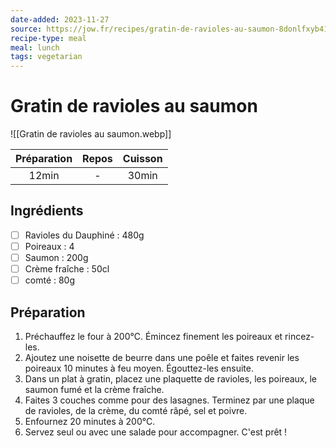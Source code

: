 ```yaml
---
date-added: 2023-11-27
source: https://jow.fr/recipes/gratin-de-ravioles-au-saumon-8donlfxyb41z8wra070a
recipe-type: meal
meal: lunch
tags: vegetarian
---
```


# Gratin de ravioles au saumon

![[Gratin de ravioles au saumon.webp]]

| Préparation | Repos | Cuisson |
|:-----------:|:-----:|:-------:|
|    12min    |   -   |  30min  |

## Ingrédients

- [ ] Ravioles du Dauphiné : 480g
- [ ] Poireaux : 4
- [ ] Saumon : 200g
- [ ] Crème fraîche : 50cl
- [ ] comté : 80g

## Préparation

1. Préchauffez le four à 200°C. Émincez finement les poireaux et rincez-les.
2. Ajoutez une noisette de beurre dans une poêle et faites revenir les poireaux 10 minutes à feu moyen. Égouttez-les ensuite.
3. Dans un plat à gratin, placez une plaquette de ravioles, les poireaux, le saumon fumé et la crème fraîche.
4. Faites 3 couches comme pour des lasagnes. Terminez par une plaque de ravioles, de la crème, du comté râpé, sel et poivre.
5. Enfournez 20 minutes à 200°C.
6. Servez seul ou avec une salade pour accompagner. C'est prêt !
